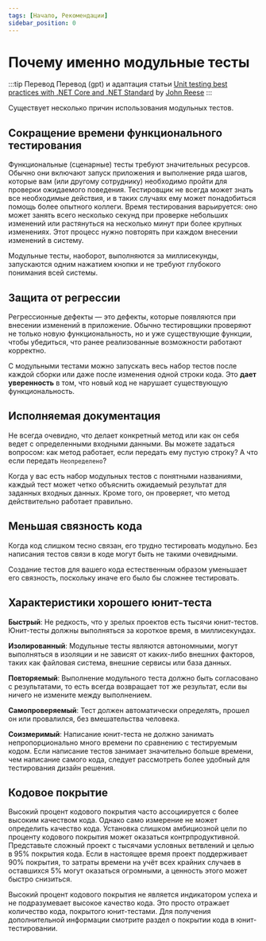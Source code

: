 ```yaml
---
tags: [Начало, Рекомендации]
sidebar_position: 0
---
```


# Почему именно модульные тесты

:::tip Перевод
Перевод (gpt) и адаптация статьи [Unit testing best practices with .NET Core and .NET Standard](https://learn.microsoft.com/en-us/dotnet/core/testing/unit-testing-best-practices) by [John Reese](https://reese.dev/)
:::

Существует несколько причин использования модульных тестов.

## Сокращение времени функционального тестирования

Функциональные (сценарные) тесты требуют значительных ресурсов. Обычно они включают запуск приложения и выполнение ряда шагов, которые вам (или другому сотруднику) необходимо пройти для проверки ожидаемого поведения. Тестировщик не всегда может знать все необходимые действия, и в таких случаях ему может понадобиться помощь более опытного коллеги. Время тестирования варьируется: оно может занять всего несколько секунд при проверке небольших изменений или растянуться на несколько минут при более крупных изменениях. Этот процесс нужно повторять при каждом внесении изменений в систему.

Модульные тесты, наоборот, выполняются за миллисекунды, запускаются одним нажатием кнопки и не требуют глубокого понимания всей системы.

## Защита от регрессии

Регрессионные дефекты — это дефекты, которые появляются при внесении изменений в приложение. Обычно тестировщики проверяют не только новую функциональность, но и уже существующие функции, чтобы убедиться, что ранее реализованные возможности работают корректно.

С модульными тестами можно запускать весь набор тестов после каждой сборки или даже после изменения одной строки кода. Это **дает уверенность** в том, что новый код не нарушает существующую функциональность.

## Исполняемая документация

Не всегда очевидно, что делает конкретный метод или как он себя ведет с определенными входными данными. Вы можете задаться вопросом: как метод работает, если передать ему пустую строку? А что если передать `Неопределено`?

Когда у вас есть набор модульных тестов с понятными названиями, каждый тест может четко объяснить ожидаемый результат для заданных входных данных. Кроме того, он проверяет, что метод действительно работает правильно.

## Меньшая связность кода

Когда код слишком тесно связан, его трудно тестировать модульно. Без написания тестов связи в коде могут быть не такими очевидными.

Создание тестов для вашего кода естественным образом уменьшает его связность, поскольку иначе его было бы сложнее тестировать.

## Характеристики хорошего юнит-теста

**Быстрый**: Не редкость, что у зрелых проектов есть тысячи юнит-тестов. Юнит-тесты должны выполняться за короткое время, в миллисекундах.

**Изолированный**: Модульные тесты являются автономными, могут выполняться в изоляции и не зависят от каких-либо внешних факторов, таких как файловая система, внешние сервисы или база данных.

**Повторяемый**: Выполнение модульного теста должно быть согласовано с результатами, то есть всегда возвращает тот же результат, если вы ничего не измените между выполнением.

**Самопроверяемый**: Тест должен автоматически определять, прошел он или провалился, без вмешательства человека.

**Соизмеримый**: Написание юнит-теста не должно занимать непропорционально много времени по сравнению с тестируемым кодом. Если написание тестов занимает значительно больше времени, чем написание самого кода, следует рассмотреть более удобный для тестирования дизайн решения.

## Кодовое покрытие

Высокий процент кодового покрытия часто ассоциируется с более высоким качеством кода. Однако само измерение не может определить качество кода. Установка слишком амбициозной цели по проценту кодового покрытия может оказаться контрпродуктивной. Представьте сложный проект с тысячами условных ветвлений и целью в 95% покрытия кода. Если в настоящее время проект поддерживает 90% покрытия, то затраты времени на учёт всех крайних случаев в оставшихся 5% могут оказаться огромными, а ценность этого может быстро снизиться.

Высокий процент кодового покрытия не является индикатором успеха и не подразумевает высокое качество кода. Это просто отражает количество кода, покрытого юнит-тестами. Для получения дополнительной информации смотрите раздел о покрытии кода в юнит-тестировании.
